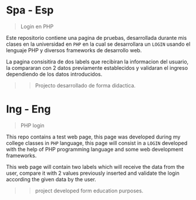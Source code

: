 # Spa - Esp

> Login en PHP

Este repositorio contiene una pagina de pruebas, desarrollada durante mis clases en la universidad en `PHP` en la cual se desarrollara 
un `LOGIN` usando el lenguaje PHP y diversos frameworks de desarrollo web.

La pagina consisitira de dos labels que recibiran la informacion del usuario, la compararan con 2 datos previamente establecidos y 
validaran el ingreso dependiendo de los datos introducidos.

>> Projecto desarrollado de forma didactica.



# Ing - Eng

> PHP login

This repo contains a test web page, this page was developed during my college classes in `PHP` language, this page will consist in a `LOGIN` 
developed with the help of PHP programming language and some web development frameworks.

This web page will contain two labels which will receive the data from the user, compare it with 2 values previously inserted and validate the 
login according the given data by the user.

>> project developed form education purposes.
